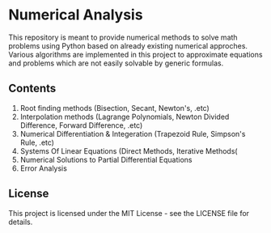 # Numerical Analysis
This repository is meant to provide numerical methods to solve math problems using Python based on already existing numerical approches.
Various algorithms are implemented in this project to approximate equations and problems which are not easily solvable by generic formulas.

## Contents
1. Root finding methods (Bisection, Secant, Newton's, .etc)
2. Interpolation methods (Lagrange Polynomials, Newton Divided Difference, Forward Difference, .etc)
3. Numerical Differentiation & Integeration (Trapezoid Rule, Simpson's Rule, .etc)
4. Systems Of Linear Equations (Direct Methods, Iterative Methods(
5. Numerical Solutions to Partial Differential Equations
6. Error Analysis

## License
This project is licensed under the MIT License - see the LICENSE file for details.
